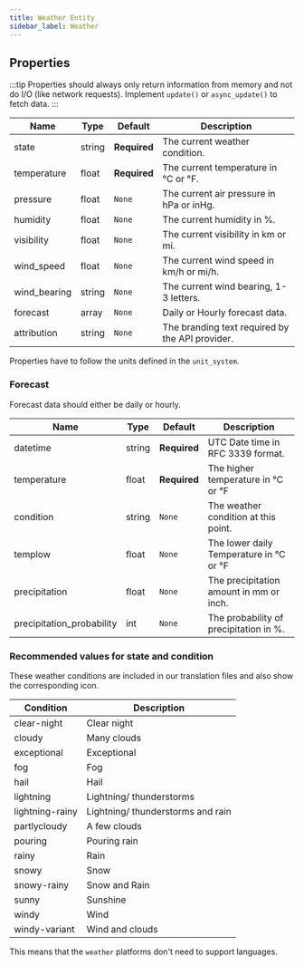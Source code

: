 ```yaml
---
title: Weather Entity
sidebar_label: Weather
---
```


## Properties

:::tip
Properties should always only return information from memory and not do I/O (like network requests). Implement `update()` or `async_update()` to fetch data.
:::

| Name | Type | Default | Description
| ---- | ---- | ------- | -----------
| state | string | **Required** | The current weather condition.
| temperature | float | **Required** | The current temperature in °C or °F.
| pressure | float | `None` | The current air pressure in hPa or inHg.
| humidity | float | `None` | The current humidity in %.
| visibility | float | `None` | The current visibility in km or mi.
| wind_speed | float | `None` | The current wind speed in km/h or mi/h.
| wind_bearing | string | `None` | The current wind bearing, 1-3 letters.
| forecast | array | `None` | Daily or Hourly forecast data.
| attribution | string | `None` | The branding text required by the API provider.

Properties have to follow the units defined in the `unit_system`.

### Forecast

Forecast data should either be daily or hourly.

| Name | Type | Default | Description
| ---- | ---- | ------- | -----------
| datetime | string | **Required** | UTC Date time in RFC 3339 format.
| temperature | float | **Required** | The higher temperature in °C or °F
| condition | string | `None` | The weather condition at this point.
| templow | float | `None` | The lower daily Temperature in °C or °F
| precipitation | float | `None` | The precipitation amount in mm or inch.
| precipitation_probability | int | `None` | The probability of precipitation in %.

### Recommended values for state and condition

These weather conditions are included in our translation files and also show the corresponding icon.

| Condition | Description
| --------- | -----------
| clear-night | Clear night
| cloudy | Many clouds
| exceptional | Exceptional
| fog | Fog
| hail | Hail
| lightning | Lightning/ thunderstorms
| lightning-rainy | Lightning/ thunderstorms and rain
| partlycloudy | A few clouds
| pouring | Pouring rain
| rainy | Rain
| snowy | Snow
| snowy-rainy | Snow and Rain
| sunny | Sunshine
| windy | Wind
| windy-variant | Wind and clouds

This means that the `weather` platforms don't need to support languages.

